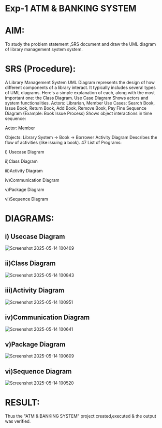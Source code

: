 # Exp-1 ATM & BANKING SYSTEM

# AIM:
To study the problem statement ,SRS document and draw the UML diagram of library management system system.
# SRS (Procedure):
A Library Management System UML Diagram represents the design of how different components of a library interact. It typically includes several types of UML diagrams. Here's a simple explanation of each, along with the most important one: the Class Diagram. Use Case Diagram Shows actors and system functionalities. Actors: Librarian, Member Use Cases: Search Book, Issue Book, Return Book, Add Book, Remove Book, Pay Fine Sequence Diagram (Example: Book Issue Process) Shows object interactions in time sequence:

Actor: Member

Objects: Library System → Book → Borrower Activity Diagram Describes the flow of activities (like issuing a book). 47 List of Programs:

i) Usecase Diagram

ii)Class Diagram

iii)Activity Diagram

iv)Communication Diagram

v)Package Diagram

vi)Sequence Diagram


# DIAGRAMS:
## i) Usecase Diagram
![Screenshot 2025-05-14 100409](https://github.com/user-attachments/assets/2b55c47a-3dc5-46f2-8bbb-feacd51cd74e)
## ii)Class Diagram
![Screenshot 2025-05-14 100843](https://github.com/user-attachments/assets/1ae3a803-842b-40ef-a6fd-ccd52be82fac)
## iii)Activity Diagram
![Screenshot 2025-05-14 100951](https://github.com/user-attachments/assets/117c1919-7b5e-4240-a137-e470cbba07bd)
## iv)Communication Diagram
![Screenshot 2025-05-14 100641](https://github.com/user-attachments/assets/db05c76e-342b-4023-b9ce-16a289b2f374)
## v)Package Diagram
![Screenshot 2025-05-14 100609](https://github.com/user-attachments/assets/37c19ffc-052e-4166-8641-4428a8922716)
## vi)Sequence Diagram
![Screenshot 2025-05-14 100520](https://github.com/user-attachments/assets/8e1ba4ff-0843-457b-9ff1-80cbb3d78829)


# RESULT:
Thus the "ATM & BANKING SYSTEM" project created,executed & the output was verified.
